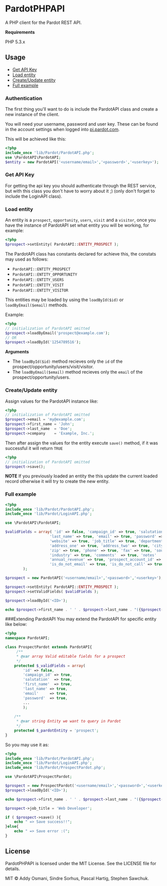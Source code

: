 # PardotPHPAPI

A PHP client for the Pardot REST API.

**Requirements**


PHP 5.3.x

## Usage
 - [Get API Key](#get-api-key)
 - [Load entity](#load-entity)
 - [Create/Update entity](#createupdate-entity)
 - [Full example](#full-example)

### Authentication
The first thing you'll want to do is include the PardotAPI class and create a new instance of the client.

You will need your username, password and user key. These can be found in the account settings when logged into [pi.pardot.com](http://pi.pardot.com/).

This will be achieved like this:

```php
<?php
include_once 'lib/Pardot/PardotAPI.php';
use \PardotAPI\PardotAPI;
$entity = new PardotAPI('<username/email>','<password>','<userkey>');
```

### Get API Key
For getting the api key you should authenticate through the REST service, but with this class you don't have to worry about it ;) (only don't forget to include the LoginAPI class).

### Load entity
An entity is a `prospect`, `opportunity`, `users`, `visit` and a `visitor`, once you have the instance of PardotAPI set what entity you will be working, for example:

```php
<?php
$prospect->setEntity( PardotAPI::ENTITY_PROSPECT );
```

The PardotAPI class has constants declared for achieve this, the constats may used as follows:

 - `PardotAPI::ENTITY_PROSPECT`
 - `PardotAPI::ENTITY_OPPORTUNITY`
 - `PardotAPI::ENTITY_USERS`
 - `PardotAPI::ENTITY_VISIT`
 - `PardotAPI::ENTITY_VISITOR`

This entities may be loaded by using the `loadById($id)` or `loadByEmail($email)` methods.

Example:
```php
<?php
// initialization of PardotAPI omitted
$prospect->loadByEmail('prospect@example.com');
// OR
$prospect->loadById('1254789516');
```

**Arguments**


 - The `loadById($id)` method recieves only the `id` of the prospect/opportunity/users/visit/visitor.
 - The `loadByEmail($email)` method recieves only the `email` of the prospect/opportunity/users.
 

### Create/Update entity
Assign values for the PardotAPI instance like:
```php
<?php
// initialization of PardotAPI omitted
$prospect->email = 'my@example.com';
$prospect->first_name = 'John';
$prospect->last_name  = 'Doe';
$prospect->company    = 'Example, Inc.';
```

Then after assign the values for the entity execute `save()` method, if it was successful it will return `TRUE`

```php
<?php
// initialization of PardotAPI omitted
$prospect->save();
```

**NOTE**  If you previously loaded an entity the this update the current loaded record otherwise it will try to create the new entity.

### Full example
```php
<?php
include_once 'lib/Pardot/PardotAPI.php';
include_once 'lib/Pardot/LoginAPI.php';

use \PardotAPI\PardotAPI;

$validFields = array( 'id' => false, 'campaign_id' => true, 'salutation' => true, 'first_name' => true,
                    'last_name' => true, 'email' => true, 'password' => true, 'company'=> true,
                    'website' => true, 'job_title' => true, 'department' => true, 'country' => true,
                    'address_one' => true, 'address_two' => true, 'city' => true, 'state' => true, 'territory' => true,
                    'zip' => true, 'phone' => true, 'fax' => true, 'source' => true, 'employees' => true,
                    'industry' => true, 'comments'  => true, 'notes'     => true, 'score' => true,
                    'annual_revenue' => true, 'prospect_account_id' => true, 'years_in_business' => true,
                    'is_do_not_email' => true, 'is_do_not_call' => true, 'is_reviewed'  => true, 'is_starred' => true,
        );

$prospect = new PardotAPI('<username/email>','<password>','<userkey>');

$prospect->setEntity( PardotAPI::ENTITY_PROSPECT );
$prospect->setValidFields( $validFields );

$prospect->loadById('<ID>');

echo $prospect->first_name . ' ' . $prospect->last_name . "({$prospect->job_title})" ;
```

###Extending PardotAPI
You may extend the PardotAPI for specific entity like below: 

```php
<?php
namespace PardotAPI;

class ProspectPardot extends PardotAPI{
	 /**
     * @var array Valid editable fields for a prospect
     */
    protected $_validFields = array(
        'id' => false,
        'campaign_id' => true,
        'salutation'  => true,
        'first_name'  => true,
        'last_name' => true,
        'email'     => true,
        'password'  => true,
		...
		);
		
	/**
     * @var string Entity we want to query in Pardot
     */
    protected $_pardotEntity = 'prospect';
}
```

So you may use it as:


```php
<?php
include_once 'lib/Pardot/PardotAPI.php';
include_once 'lib/Pardot/LoginAPI.php';
include_once 'lib/Pardot/ProspectPardot.php';

use \PardotAPI\ProspectPardot;

$prospect = new ProspectPardot('<username/email>','<password>','<userkey>');
$prospect->loadById('<ID>');

echo $prospect->first_name . ' ' . $prospect->last_name . "({$prospect->job_title})" ;

$prospect->job_title = 'Web Developer';

if ( $prospect->save() ){
	echo " => Save success!!";
}else{
    echo " => Save error :(";
}
```

## License

PardotPHPAPI is licensed under the MIT License. See the LICENSE file for details.

MIT © Addy Osmani, Sindre Sorhus, Pascal Hartig, Stephen Sawchuk.